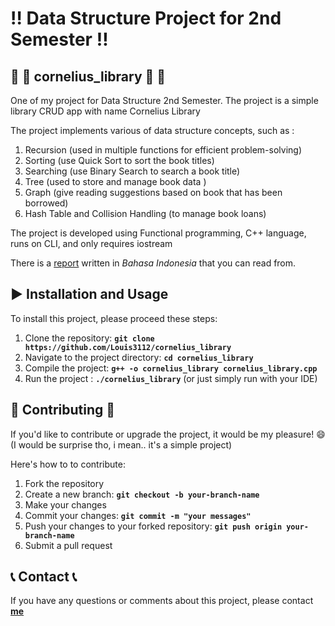# :bangbang: **Data Structure Project for 2nd Semester**  :bangbang:

##  :child: :card_index: **cornelius_library** :child: :card_index:
One of my project for Data Structure 2nd Semester. The project is a simple library CRUD app with name Cornelius Library

The project implements various of data structure concepts, such as :
1. Recursion (used in multiple functions for efficient problem-solving)           
2. Sorting (use Quick Sort to sort the book titles)         
3. Searching (use Binary Search to search a book title)
4. Tree (used to store and manage book data )         
5. Graph (give reading suggestions based on book that has been borrowed)
6. Hash Table and Collision Handling (to manage book loans)

The project is developed using Functional programming, C++ language, runs on CLI, and only requires iostream

There is a [report](https://github.com/user-attachments/files/18434627/Dokumentasi_085_Cornelius_Praktikum.docx)
written in *Bahasa Indonesia* that you can read from.

## :arrow_forward: **Installation and Usage** 
To install this project, please proceed these steps:
1. Clone the repository: **`git clone https://github.com/Louis3112/cornelius_library`**
2. Navigate to the project directory: **`cd cornelius_library`**
3. Compile the project: **`g++ -o cornelius_library cornelius_library.cpp`** 
4. Run the project : **`./cornelius_library`** (or just simply run with your IDE)

## 	:bust_in_silhouette: **Contributing** :bust_in_silhouette:
If you'd like to contribute or upgrade the project, it would be my pleasure! :smile: 
(I would be surprise tho, i mean.. it's a simple project)

Here's how to to contribute:
1. Fork the repository
2. Create a new branch: **`git checkout -b your-branch-name`**
3. Make your changes
4. Commit your changes: **`git commit -m "your messages"`** 
5. Push your changes to your forked repository: **`git push origin your-branch-name`**
6. Submit a pull request

## :telephone_receiver: **Contact** :telephone_receiver:

If you have any questions or comments about this project, please contact **[me](corneliuslouis3112@gmail.com)**
